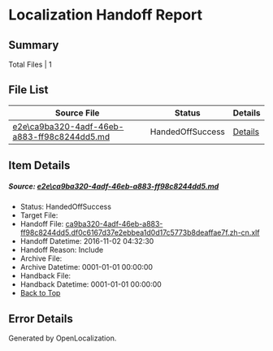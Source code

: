 # <a name='report-top'></a> Localization Handoff Report

## Summary
 Total Files | 1

## File List
 Source File | Status | Details 
 ----------- | ------ | ------- 
 [e2e\ca9ba320-4adf-46eb-a883-ff98c8244dd5.md](https://github.com/OpenLocalizationTestOrg/ol-test0/blob/751c88aec1e511f70b4db33d112f76d437af6ef9/e2e/ca9ba320-4adf-46eb-a883-ff98c8244dd5.md) | HandedOffSuccess | [Details](#17c6dc171ad1a51351307d5231997c1599ada9031)

## Item Details
##### <a name='17c6dc171ad1a51351307d5231997c1599ada9031'></a> Source: [e2e\ca9ba320-4adf-46eb-a883-ff98c8244dd5.md](https://github.com/OpenLocalizationTestOrg/ol-test0/blob/751c88aec1e511f70b4db33d112f76d437af6ef9/e2e/ca9ba320-4adf-46eb-a883-ff98c8244dd5.md)
* Status: HandedOffSuccess
* Target File: 
* Handoff File: [ca9ba320-4adf-46eb-a883-ff98c8244dd5.df0c6167d37e2ebbea1d0d17c5773b8deaffae7f.zh-cn.xlf](https://github.com/OpenLocalizationTestOrg/ol-test0-handoff/blob/134eb8c8a1e117f94850165cf97034b8932a448b/ol-handoff/OpenLocalizationTestOrg/ol-test0-zhcn/yufeih/ht/ca9ba320-4adf-46eb-a883-ff98c8244dd5.df0c6167d37e2ebbea1d0d17c5773b8deaffae7f.zh-cn.xlf)
* Handoff Datetime: 2016-11-02 04:32:30
* Handoff Reason: Include
* Archive File: 
* Archive Datetime: 0001-01-01 00:00:00
* Handback File: 
* Handback Datetime: 0001-01-01 00:00:00
* [Back to Top](#report-top)


## Error Details

Generated by OpenLocalization.

